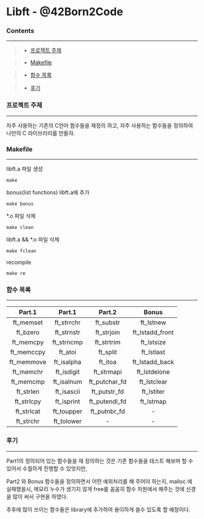 # Libft - @42Born2Code

### **Contents**
------------
> + [프로젝트 주제](#프로젝트-주제)

> + [Makefile](#Makefile)

> + [함수 목록](#함수-목록)

> + [후기](#후기)
### **프로젝트 주제**
---
자주 사용하는 기존의 C언어 함수들을 재정의 하고, 자주 사용하는 함수들을 정의하여 나만의 C 라이브러리를 만들자.
### **Makefile**
---
libft.a 파일 생성

    make

bonus(list functions) libft.a에 추가

    make bonus

*.o 파일 삭제

    make clean

libft.a && *.o 파일 삭제

    make fclean

recompile

    make re


### **함수 목록**
---
|Part.1|Part.1|Part.2|Bonus|
|:----:|:----:|:----:|:----:|
|ft_memset|ft_strrchr|ft_substr|ft_lstnew|
|ft_bzero|ft_strnstr|ft_strjoin|ft_lstadd_front|
|ft_memcpy|ft_strncmp|ft_strtrim|ft_lstsize|
|ft_memccpy|ft_atoi|ft_split|ft_lstlast|
|ft_memmove|ft_isalpha|ft_itoa|ft_lstadd_back|
|ft_memchr|ft_isdigit|ft_strmapi|ft_lstdelone|
|ft_memcmp|ft_isalnum|ft_putchar_fd|ft_lstclear|
|ft_strlen|ft_isascii|ft_putstr_fd|ft_lstiter|
|ft_strlcpy|ft_isprint|ft_putendl_fd|ft_lstmap|
|ft_strlcat|ft_toupper|ft_putnbr_fd|-|
|ft_strchr|ft_tolower|-|-|

### **후기**
----
Part1의 정의되어 있는 함수들을 재 정의하는 것은 기존 함수들을 테스트 해보며 할 수 있어서 수월하게 진행할 수 있엇지만,

Part2 와 Bonus 함수들을 정의하면서 어떤 예외처리를 해 주어야 하는지, malloc 에 실패했을시, 메모리 누수가 생기지 않게 free를 꼼꼼히 함수 차원에서 해주는 것에 신경을 많이 써서 구현을 하였다.

추후에 많이 쓰이는 함수들은 library에 추가하여 용이하게 쓸수 있도록 할 예정이다.
